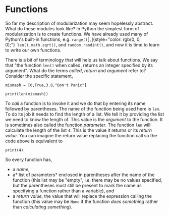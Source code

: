 # Functions

So far my description of modularization may seem hopelessly abstract.
What do these modules look like? In Python the simplest form of
modularization is to create functions. We have already used many of
Python's built-in functions,
e.g. `range()`[`,`]{style="color: rgb(0, 0, 0);"}` len()`, `math.sqrt()`,
and `random.randint()`, and now it is time to learn to write our own
functions.

There is a bit of terminology that will help us talk about functions. We
say that "the function `len()` when called, returns an integer
specified by its argument". What do the
terms *called*, *return* and *argument* refer to? Consider the specific
statement,

    mismash = [0,True,3.8,"Don't Panic"]

    print(len(mismash))

To *call* a function is to invoke it and we do that by entering its name
followed by parentheses. The name of the function being used here
is `len`. To do its job it needs to find the length of a list. We tell
it by providing the list we need to know the length of. This value is
the *argument* to the function. It is sometimes also called the
function *parameter*. The function `len` will calculate the length of
the list `4`. This is the value it returns or its *return value*. You
can imagine the return value replacing the function call so the code
above is equivalent to

    print(4)

So every function has,

-   a *name*,
-   a* list of parameters* enclosed in parentheses after the name of the
    function (this list may be "empty", i.e. there may be no values
    specified, but the parentheses must still be present to mark the
    name as specifying a function rather than a variable), and
-   a *return value*, the value that will replace the expression calling
    the function (this value may be `None` if the
    function *does* *something* rather than *calculating* *something*).
